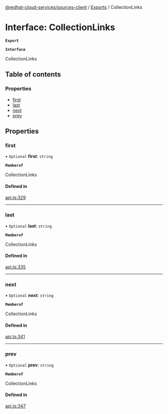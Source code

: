 [@redhat-cloud-services/sources-client](../README.md) / [Exports](../modules.md) / CollectionLinks

# Interface: CollectionLinks

**`Export`**

**`Interface`**

CollectionLinks

## Table of contents

### Properties

- [first](CollectionLinks.md#first)
- [last](CollectionLinks.md#last)
- [next](CollectionLinks.md#next)
- [prev](CollectionLinks.md#prev)

## Properties

### first

• `Optional` **first**: `string`

**`Memberof`**

CollectionLinks

#### Defined in

[api.ts:329](https://github.com/RedHatInsights/javascript-clients/blob/master/packages/sources/api.ts#L329)

___

### last

• `Optional` **last**: `string`

**`Memberof`**

CollectionLinks

#### Defined in

[api.ts:335](https://github.com/RedHatInsights/javascript-clients/blob/master/packages/sources/api.ts#L335)

___

### next

• `Optional` **next**: `string`

**`Memberof`**

CollectionLinks

#### Defined in

[api.ts:341](https://github.com/RedHatInsights/javascript-clients/blob/master/packages/sources/api.ts#L341)

___

### prev

• `Optional` **prev**: `string`

**`Memberof`**

CollectionLinks

#### Defined in

[api.ts:347](https://github.com/RedHatInsights/javascript-clients/blob/master/packages/sources/api.ts#L347)
